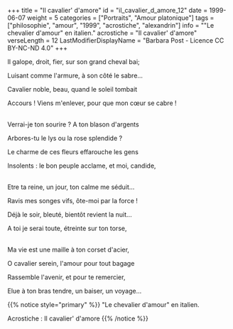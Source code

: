 +++
title = "Il cavalier' d'amore"
id = "il_cavalier_d_amore_12"
date = 1999-06-07
weight = 5
categories = ["Portraits", "Amour platonique"]
tags = ["philosophie", "amour", "1999", "acrostiche", "alexandrin"]
info = "\"Le chevalier d'amour\" en italien."
acrostiche = "Il cavalier' d'amore"
verseLength = 12
LastModifierDisplayName = "Barbara Post - Licence CC BY-NC-ND 4.0"
+++

Il galope, droit, fier, sur son grand cheval bai;

Luisant comme l'armure, à son côté le sabre...

Cavalier noble, beau, quand le soleil tombait

Accours ! Viens m'enlever, pour que mon cœur se cabre !

 \
Verrai-je ton sourire ? A ton blason d'argents

Arbores-tu le lys ou la rose splendide ?

Le charme de ces fleurs effarouche les gens

Insolents : le bon peuple acclame, et moi, candide,

 \
Etre ta reine, un jour, ton calme me séduit...

Ravis mes songes vifs, ôte-moi par la force !

Déjà le soir, bleuté, bientôt revient la nuit...

A toi je serai toute, étreinte sur ton torse,

 \
Ma vie est une maille à ton corset d'acier,

O cavalier serein, l'amour pour tout bagage

Rassemble l'avenir, et pour te remercier,

Elue à ton bras tendre, un baiser, un voyage...

{{% notice style="primary" %}}
"Le chevalier d'amour" en italien.

Acrostiche : Il cavalier' d'amore
{{% /notice %}}
